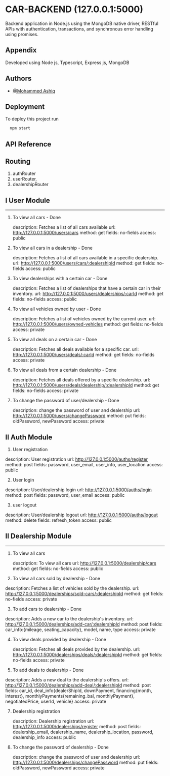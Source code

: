# CAR-BACKEND (127.0.0.1:5000)

Backend application in Node.js using the MongoDB native driver, RESTful APIs with authentication, transactions, and synchronous error handling using promises.

## Appendix

Developed using Node js, Typescript, Express js, MongoDB



## Authors

- [@Mohammed Ashiq](https://github.com/mohammedashiqs)


## Deployment

To deploy this project run

```bash
  npm start
```
## API Reference

## Routing
1. authRouter
2. userRouter,
3. dealershipRouter

## I User Module
-------------------

1. To view all cars  - Done

   description: Fetches a list of all cars available
   url: http://127.0.0.1:5000/users/cars
   method: get
   fields: no-fields
   access: public


2. To view all cars in a dealership   - Done
   
   description: Fetches a list of all cars available in a specific dealership.
   url: http://127.0.0.1:5000/users/cars/:dealershipId
   method: get
   fields: no-fields
   access: public

3. To view dealerships with a certain car - Done

   description: Fetches a list of dealerships that have a certain car in their inventory.
   url: http://127.0.0.1:5000/users/dealerships/:carId
   method: get
   fields: no-fields
   access: public

4. To view all vehicles owned by user - Done
   
   description: Fetches a list of vehicles owned by the current user.
   url: http://127.0.0.1:5000/users/owned-vehicles
   method: get
   fields: no-fields
   access: private

5. To view all deals on a certain car - Done

   description: Fetches all deals available for a specific car.
   url: http://127.0.0.1:5000/users/deals/:carId
   method: get
   fields: no-fields
   access: private

6. To view all deals from a certain dealership - Done

   description: Fetches all deals offered by a specific dealership.
   url: http://127.0.0.1:5000/users/deals/dealership/:dealershipId
   method: get
   fields: no-fields
   access: private

7. To change the password of user/dealership - Done

   description: change the password of user and dealership
   url: http://127.0.0.1:5000/users/changePassword
   method: put
   fields: oldPassword, newPassword
   access: private  



## II Auth Module


 1. User registration

   description: User registration
   url: http://127.0.0.1:5000/auths/register
   method: post
   fields: password, user_email, user_info, user_location
   access: public
   


 2. User login

   description: User/dealership login
   url: http://127.0.0.1:5000/auths/login
   method: post
   fields: password, user_email
   access: public

 3. user logout

   description: User/dealership logout
   url: http://127.0.0.1:5000/auths/logout
   method: delete
   fields: refresh_token
   access: public





## II Dealership Module
-------------------

1. To view all cars

   description: To view all cars
   url: http://127.0.0.1:5000/dealership/cars
   method: get
   fields: no-fields
   access: public


 2. To view all cars sold by dealership - Done

   description:  Fetches a list of vehicles sold by the dealership.
   url: http://127.0.0.1:5000/dealerships/sold-cars/:dealershipId
   method: get
   fields: no-fields
   access: private

 3. To add cars to dealership - Done

   description: Adds a new car to the dealership's inventory.
   url: http://127.0.0.1:5000/dealerships/add-car/:dealershipId
   method: post
   fields: car_info:{mileage, seating_capacity}, model, name, type
   access: private


4. To view deals provided by dealership - Done

   description: Fetches all deals provided by the dealership.
   url: http://127.0.0.1:5000/dealerships/deals/:dealershipId
   method: get
   fields: no-fields
   access: private
   


 5. To add deals to dealership - Done

   description: Adds a new deal to the dealership's offers.
   url: http://127.0.0.1:5000/dealerships/add-deal/:dealershipId
   method: post
   fields: car_id, deal_info{dealerShipId, downPayment, financing{month, interest}, monthlyPayments{remaining_bal, monthlyPayment}, negotiatedPrice, userId, vehicle}
   access: private


7. Dealership registration

   description: Dealership registration
   url: http://127.0.0.1:5000/dealerships/register
   method: post
   fields: dealership_email, dealership_name, dealership_location, password, dealership_info
   access: public
 
8. To change the password of dealership - Done

   description: change the password of user and dealership
   url: http://127.0.0.1:5000/dealerships/changePassword
   method: put
   fields: oldPassword, newPassword
   access: private 